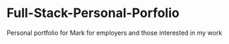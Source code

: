 # Full-Stack-Personal-Porfolio
Personal portfolio for Mark for employers and those interested in my work
